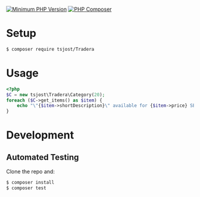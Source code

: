 [![Minimum PHP Version](https://img.shields.io/badge/php-%3E%3D%208.1-8892BF.svg)](https://php.net/)
[![PHP Composer](https://github.com/tsjost/Tradera-PHP/actions/workflows/php.yml/badge.svg)](https://github.com/tsjost/Tradera-PHP/actions/workflows/php.yml)

# Setup
```bash
$ composer require tsjost/Tradera
```

# Usage
```php
<?php
$C = new tsjost\Tradera\Category(20);
foreach ($C->get_items() as $item) {
	echo "\"{$item->shortDescription}\" available for {$item->price} SEK until {$item->endDate}\n";
}
```

# Development
## Automated Testing
Clone the repo and:
```bash
$ composer install
$ composer test
```
